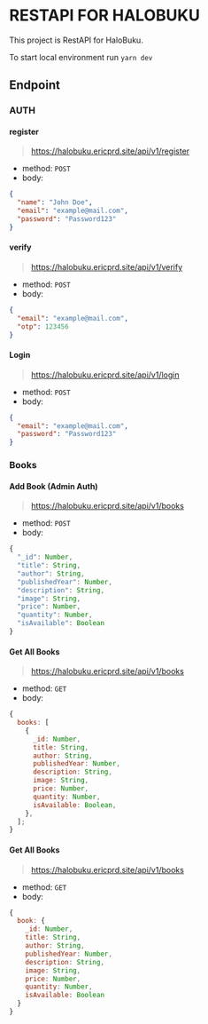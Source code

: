 # RESTAPI FOR HALOBUKU

This project is RestAPI for HaloBuku.

To start local environment run `yarn dev`

## Endpoint

### AUTH

#### register

> https://halobuku.ericprd.site/api/v1/register

- method: `POST`
- body:

```json
{
  "name": "John Doe",
  "email": "example@mail.com",
  "password": "Password123"
}
```

#### verify

> https://halobuku.ericprd.site/api/v1/verify

- method: `POST`
- body:

```json
{
  "email": "example@mail.com",
  "otp": 123456
}
```

#### Login

> https://halobuku.ericprd.site/api/v1/login

- method: `POST`
- body:

```json
{
  "email": "example@mail.com",
  "password": "Password123"
}
```

### Books

#### Add Book (Admin Auth)

> https://halobuku.ericprd.site/api/v1/books

- method: `POST`
- body:

```js
{
  "_id": Number,
  "title": String,
  "author": String,
  "publishedYear": Number,
  "description": String,
  "image": String,
  "price": Number,
  "quantity": Number,
  "isAvailable": Boolean
}
```

#### Get All Books

> https://halobuku.ericprd.site/api/v1/books

- method: `GET`
- body:

```js
{
  books: [
    {
      _id: Number,
      title: String,
      author: String,
      publishedYear: Number,
      description: String,
      image: String,
      price: Number,
      quantity: Number,
      isAvailable: Boolean,
    },
  ];
}
```

#### Get All Books

> https://halobuku.ericprd.site/api/v1/books

- method: `GET`
- body:

```js
{
  book: {
    _id: Number,
    title: String,
    author: String,
    publishedYear: Number,
    description: String,
    image: String,
    price: Number,
    quantity: Number,
    isAvailable: Boolean
  }
}

```
